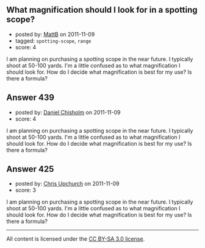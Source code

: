 ## What magnification should I look for in a spotting scope?

- posted by: [MattB](https://stackexchange.com/users/-1/24-mattb) on 2011-11-09
- tagged: `spotting-scope`, `range`
- score: 4

I am planning on purchasing a spotting scope in the near future.  I typically shoot at 50-100 yards.  I'm a little confused as to what magnification I should look for.  How do I decide what magnification is best for my use?  Is there a formula?


## Answer 439

- posted by: [Daniel Chisholm](https://stackexchange.com/users/-1/36-daniel-chisholm) on 2011-11-09
- score: 4

I am planning on purchasing a spotting scope in the near future.  I typically shoot at 50-100 yards.  I'm a little confused as to what magnification I should look for.  How do I decide what magnification is best for my use?  Is there a formula?


## Answer 425

- posted by: [Chris Upchurch](https://stackexchange.com/users/-1/79-chris-upchurch) on 2011-11-09
- score: 3

I am planning on purchasing a spotting scope in the near future.  I typically shoot at 50-100 yards.  I'm a little confused as to what magnification I should look for.  How do I decide what magnification is best for my use?  Is there a formula?



---

All content is licensed under the [CC BY-SA 3.0 license](https://creativecommons.org/licenses/by-sa/3.0/).
